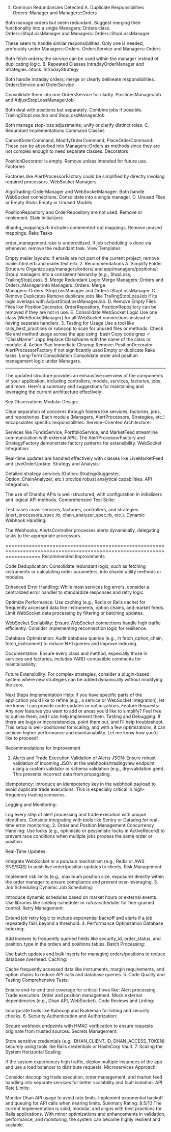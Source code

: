 1. Common Redundancies Detected
   A. Duplicate Responsibilities
   Orders::Manager and Managers::Orders

Both manage orders but seem redundant.
Suggest merging their functionality into a single Managers::Orders class.
Orders::StopLossManager and Managers::Orders::StopLossManager

These seem to handle similar responsibilities. Only one is needed, preferably under Managers::Orders.
OrdersService and Managers::Orders

Both fetch orders; the service can be used within the manager instead of duplicating logic.
B. Repeated Classes
IntradayOrderManager and Strategies::Stock::IntradayStrategy

Both handle intraday orders; merge or clearly delineate responsibilities.
OrdersService and OrderService

Consolidate them into one OrdersService for clarity.
PositionsManagerJob and AdjustStopLossManagerJob

Both deal with positions but separately. Combine jobs if possible.
TrailingStopLossJob and StopLossManagerJob

Both manage stop-loss adjustments; unify or clarify distinct roles.
C. Redundant Implementations
Command Classes

CancelOrderCommand, ModifyOrderCommand, PlaceOrderCommand:
These can be absorbed into Managers::Orders as methods since they are not complex enough to need separate classes.
Decorators

PositionDecorator is empty. Remove unless intended for future use.
Factories

Factories like AlertProcessorFactory could be simplified by directly invoking required processors.
WebSocket Managers

AlgoTrading::OrderManager and WebSocketManager:
Both handle WebSocket connections. Consolidate into a single manager.
D. Unused Files or Empty Stubs
Empty or Unused Models

PositionRepository and OrderRepository are not used. Remove or implement.
Stale Initializers

dhanhq_mappings.rb includes commented-out mappings. Remove unused mappings.
Rake Tasks

order_management.rake is underutilized. If job scheduling is done via whenever, remove the redundant task.
View Templates

Empty mailer layouts: If emails are not part of the current project, remove mailer.html.erb and mailer.text.erb. 2. Recommendations
A. Simplify Folder Structure
Organize app/managers/orders/ and app/managers/positions/:
Group managers into a consistent hierarchy (e.g., StopLoss, TrailingStopLoss).
B. Merge Redundant Logic
Merge Managers::Orders and Orders::Manager into Managers::Orders.
Merge Managers::Orders::StopLossManager and Orders::StopLossManager.
C. Remove Duplicates
Remove duplicate jobs like TrailingStopLossJob if its logic overlaps with AdjustStopLossManagerJob.
D. Remove Empty Files
Files like PositionDecorator, OrderRepository, PositionRepository can be removed if they are not in use.
E. Consolidate WebSocket Logic
Use one class (WebSocketManager) for all WebSocket connections instead of having separate handlers. 3. Testing for Usage
Use a tool like rails_best_practices or rubocop to scan for unused files or methods.
Check file and method usage across the app using:
bash
Copy code
grep -r "ClassName" ./app
Replace ClassName with the name of the class or module. 4. Action Plan
Immediate Cleanup
Remove:
PositionDecorator
AlertProcessorFactory if not significantly used
Empty or duplicate Rake tasks.
Long-Term Consolidation
Consolidate order and position management logic under Managers.

---

The updated structure provides an exhaustive overview of the components of your application, including controllers, models, services, factories, jobs, and more. Here's a summary and suggestions for maintaining and leveraging the current architecture effectively:

Key Observations
Modular Design:

Clear separation of concerns through folders like services, factories, jobs, and repositories.
Each module (Managers, AlertProcessors, Strategies, etc.) encapsulates specific responsibilities.
Service-Oriented Architecture:

Services like FundsService, PortfolioService, and MarketFeed streamline communication with external APIs.
The AlertProcessorFactory and StrategyFactory demonstrate factory patterns for extensibility.
WebSocket Integration:

Real-time updates are handled effectively with classes like LiveMarketFeed and LiveOrderUpdate.
Strategy and Analysis:

Detailed strategy services (Option::StrategySuggester, Option::ChainAnalyzer, etc.) provide robust analytical capabilities.
API Integration:

The use of Dhanhq APIs is well-structured, with configuration in initializers and logical API methods.
Comprehensive Test Suite:

Test cases cover services, factories, controllers, and strategies (alert_processors_spec.rb, chain_analyzer_spec.rb, etc.).
Dynamic Webhook Handling:

The Webhooks::AlertsController processes alerts dynamically, delegating tasks to the appropriate processors.

========================================================================================================================
Recommended Improvements

Code Deduplication:
Consolidate redundant logic, such as fetching instruments or calculating order parameters, into shared utility methods or modules.

Enhanced Error Handling:
While most services log errors, consider a centralized error handler to standardize responses and retry logic.

Optimize Performance:
Use caching (e.g., Redis or Rails cache) for frequently accessed data like instruments, option chains, and market feeds.
Limit WebSocket data processing by filtering or batching updates.

WebSocket Scalability:
Ensure WebSocket connections handle high traffic efficiently. Consider implementing reconnection logic for resilience.

Database Optimization:
Audit database queries (e.g., in fetch_option_chain, fetch_instrument) to reduce N+1 queries and improve indexing.

Documentation:
Ensure every class and method, especially those in services and factories, includes YARD-compatible comments for maintainability.

Future Extensibility:
For complex strategies, consider a plugin-based system where new strategies can be added dynamically without modifying the core.

Next Steps
Implementation Help: If you have specific parts of the application you’d like to refine (e.g., a service or WebSocket integration), let me know. I can provide code updates or optimizations.
Feature Requests: Any new features you want to add or areas you’d like to simplify? Feel free to outline them, and I can help implement them.
Testing and Debugging: If there are bugs or inconsistencies, point them out, and I’ll help troubleshoot.
This setup is well-positioned for scaling, and with a few optimizations, it can achieve higher performance and maintainability. Let me know how you'd like to proceed!

Recommendations for Improvement

1. Alerts and Trade Execution
   Validation of Alerts JSON: Ensure robust validation of incoming JSON at the webhooks/tradingview endpoint using a custom validator or schema validation (e.g., dry-validation gem). This prevents incorrect data from propagating.

Idempotency: Introduce an idempotency key in the webhook payload to avoid duplicate trade executions. This is especially critical in high-frequency trading scenarios.

Logging and Monitoring:

Log every step of alert processing and trade execution with unique identifiers.
Consider integrating with tools like Sentry or Datadog for real-time error monitoring. 2. Order and Position Management
Concurrency Handling: Use locks (e.g., optimistic or pessimistic locks in ActiveRecord) to prevent race conditions when multiple jobs process the same order or position.

Real-Time Updates:

Integrate WebSocket or a pub/sub mechanism (e.g., Redis or AWS SNS/SQS) to push live order/position updates to clients.
Risk Management:

Implement risk limits (e.g., maximum position size, exposure) directly within the order manager to ensure compliance and prevent over-leveraging. 3. Job Scheduling
Dynamic Job Scheduling:

Introduce dynamic schedules based on market hours or external events. Use libraries like sidekiq-scheduler or rufus-scheduler for fine-grained control.
Retry Management:

Extend job retry logic to include exponential backoff and alerts if a job repeatedly fails beyond a threshold. 4. Performance Optimization
Database Indexing:

Add indexes to frequently queried fields like security_id, order_status, and position_type in the orders and positions tables.
Batch Processing:

Use batch updates and bulk inserts for managing orders/positions to reduce database overhead.
Caching:

Cache frequently accessed data like instruments, margin requirements, and option chains to reduce API calls and database queries. 5. Code Quality and Testing
Comprehensive Tests:

Ensure end-to-end test coverage for critical flows like:
Alert processing.
Trade execution.
Order and position management.
Mock external dependencies (e.g., Dhan API, WebSocket).
Code Reviews and Linting:

Incorporate tools like Rubocop and Brakeman for linting and security checks. 6. Security
Authentication and Authorization:

Secure webhook endpoints with HMAC verification to ensure requests originate from trusted sources.
Secrets Management:

Store sensitive credentials (e.g., DHAN_CLIENT_ID, DHAN_ACCESS_TOKEN) securely using tools like Rails credentials or HashiCorp Vault. 7. Scaling the System
Horizontal Scaling:

If the system experiences high traffic, deploy multiple instances of the app and use a load balancer to distribute requests.
Microservices Approach:

Consider decoupling trade execution, order management, and market feed handling into separate services for better scalability and fault isolation.
API Rate Limits:

Monitor Dhan API usage to avoid rate limits. Implement exponential backoff and queuing for API calls when nearing limits.
Summary
Rating: 8.5/10
The current implementation is solid, modular, and aligns with best practices for Rails applications. With minor optimizations and enhancements in validation, performance, and monitoring, the system can become highly resilient and scalable.
